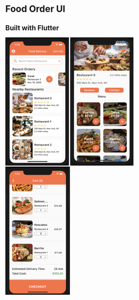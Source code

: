 # Food Order UI

## Built with Flutter

<p float="left">
  <img src="images/home1.png" height="400" />

  <img src="images/home2.png" height="400" />

   <img src="images/home3.png" height="400" />
</p>
